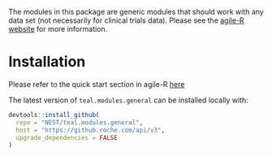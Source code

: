 The modules in this package are generic modules that should work with any data set (not necessarily for clinical trials data). Please see the [agile-R website](http://go.roche.com/agile-R) for more information.

# Installation

Please refer to the quick start section in agile-R [here](https://pages.github.roche.com/NEST/docs/hugo/NEST/agile-R/master/quick_start/install-nest-environment/)

The latest version of `teal.modules.general` can be installed locally with:

```r
devtools::install_github(
  repo = "NEST/teal.modules.general",
  host = "https://github.roche.com/api/v3",
  upgrade_dependencies = FALSE
)
```
